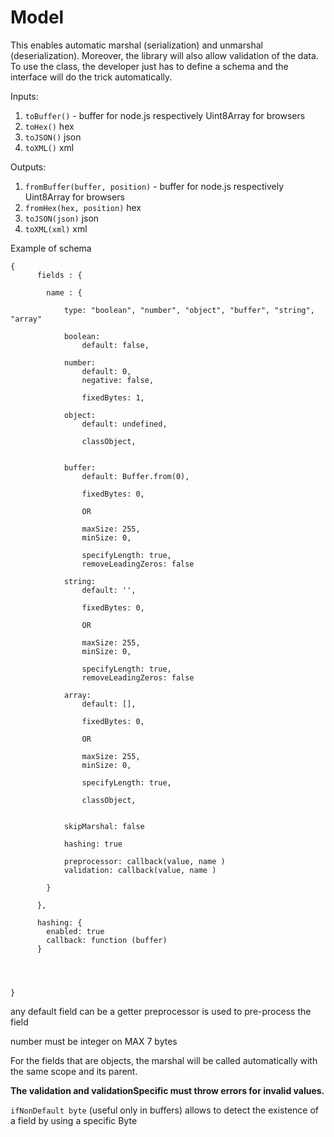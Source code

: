 # Model

This enables automatic marshal (serialization) and unmarshal (deserialization). Moreover, the library will also allow validation of the data. 
To use the class, the developer just has to define a schema and the interface will do the trick automatically. 

Inputs:
1. `toBuffer()` - buffer for node.js respectively Uint8Array for browsers 
2. `toHex()`  hex
4. `toJSON()` json
5. `toXML()` xml

Outputs:
1. `fromBuffer(buffer, position)` - buffer for node.js respectively Uint8Array for browsers 
2. `fromHex(hex, position)`  hex
4. `toJSON(json)` json
5. `toXML(xml)` xml


Example of schema

```
{
      fields : {
      
        name : {
        
            type: "boolean", "number", "object", "buffer", "string", "array"
  
            boolean:
                default: false,
            
            number:
                default: 0,
                negative: false,
                
                fixedBytes: 1,
                   
            object:           
                default: undefined,
                
                classObject,
                
            
            buffer:
                default: Buffer.from(0),
                
                fixedBytes: 0,
                
                OR
                
                maxSize: 255,
                minSize: 0,                                          
                
                specifyLength: true,
                removeLeadingZeros: false
            
            string:
                default: '',
                
                fixedBytes: 0,
                
                OR                
                
                maxSize: 255,
                minSize: 0,                                          
                
                specifyLength: true,
                removeLeadingZeros: false
                       
            array:
                default: [],
                
                fixedBytes: 0,
                
                OR                
                
                maxSize: 255,
                minSize: 0,
                
                specifyLength: true,
                
                classObject,    
                
            
            skipMarshal: false                              
           
            hashing: true
            
            preprocessor: callback(value, name )
            validation: callback(value, name )
                      
        }
        
      },
      
      hashing: {
        enabled: true 
        callback: function (buffer)       
      }
      

        
             
}
```
any default field can be a getter
preprocessor is used to pre-process the field            
            
number must be integer on MAX 7 bytes

For the fields that are objects, the marshal will be called automatically with the same scope and its parent.

**The validation and validationSpecific must throw errors for invalid values.**


`ifNonDefault byte` (useful only in buffers) allows to detect the existence of a field by using a specific Byte